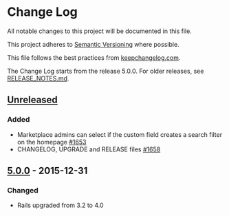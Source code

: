 # Change Log

All notable changes to this project will be documented in this file.

This project adheres to [Semantic Versioning](http://semver.org/) where possible.

This file follows the best practices from [keepchangelog.com](http://keepachangelog.com/).

The Change Log starts from the release 5.0.0. For older releases, see [RELEASE_NOTES.md](https://github.com/sharetribe/sharetribe/blob/v5.0.0/RELEASE_NOTES.md).

## [Unreleased]

### Added

- Marketplace admins can select if the custom field creates a search filter on the homepage [#1653](https://github.com/sharetribe/sharetribe/pull/1653)
- CHANGELOG, UPGRADE and RELEASE files [#1658](https://github.com/sharetribe/sharetribe/pull/1658)

## [5.0.0] - 2015-12-31

### Changed

- Rails upgraded from 3.2 to 4.0

[Unreleased]: https://github.com/sharetribe/sharetribe/compare/v5.0.0...HEAD
[5.0.0]: https://github.com/sharetribe/sharetribe/compare/v4.6.0...v5.0.0

